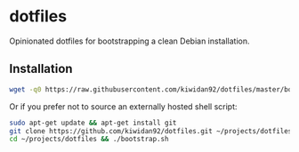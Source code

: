 # dotfiles
Opinionated dotfiles for bootstrapping a clean Debian installation.

## Installation

```bash
wget -q0 https://raw.githubusercontent.com/kiwidan92/dotfiles/master/bootstrap.sh | bash -s
```

Or if you prefer not to source an externally hosted shell script:

```bash
sudo apt-get update && apt-get install git
git clone https://github.com/kiwidan92/dotfiles.git ~/projects/dotfiles
cd ~/projects/dotfiles && ./bootstrap.sh
```
